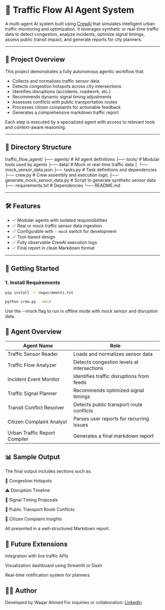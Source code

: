 # 🚦 Traffic Flow AI Agent System

A multi-agent AI system built using [CrewAI](https://github.com/joaomdmoura/crewai) that simulates intelligent urban traffic monitoring and optimization. It leverages synthetic or real-time traffic data to detect congestion, analyze incidents, optimize signal timings, assess public transit impact, and generate reports for city planners.

---

## 🧠 Project Overview

This project demonstrates a fully autonomous agentic workflow that:

- Collects and normalizes traffic sensor data
- Detects congestion hotspots across city intersections
- Identifies disruptions (accidents, roadwork, etc.)
- Recommends dynamic signal timing adjustments
- Assesses conflicts with public transportation routes
- Processes citizen complaints for actionable feedback
- Generates a comprehensive markdown traffic report

Each step is executed by a specialized agent with access to relevant tools and context-aware reasoning.

---

## 📂 Directory Structure

traffic_flow_agent/
├── agents/ # All agent definitions
├── tools/ # Modular tools used by agents
├── data/ # Mock or real-time traffic data
│ └── mock_sensor_data.json
├── tasks.py # Task definitions and dependencies
├── crew.py # Crew assembly and execution logic
├── generate_mock_sensor_data.py # Script to generate synthetic sensor data
├── requirements.txt # Dependencies
└── README.md

---

## 🛠 Features

- ✅ Modular agents with isolated responsibilities
- ✅ Real or mock traffic sensor data ingestion
- ✅ Configurable with `--mock` switch for development
- ✅ Tool-based design
- ✅ Fully observable CrewAI execution logs
- ✅ Final report in clean Markdown format

---

## 🚀 Getting Started

### 1. Install Requirements

```bash
pip install -r requirements.txt
````

```bash
python crew.py --mock
```

Use the --mock flag to run in offline mode with mock sensor and disruption data.

## 📡 Agent Overview

| Agent Name                    | Role                                       |
| ----------------------------- | ------------------------------------------ |
| Traffic Sensor Reader         | Loads and normalizes sensor data           |
| Traffic Flow Analyzer         | Detects congestion levels at intersections |
| Incident Event Monitor        | Identifies traffic disruptions from feeds  |
| Traffic Signal Planner        | Recommends optimized signal timings        |
| Transit Conflict Resolver     | Detects public transport route conflicts   |
| Citizen Complaint Analyst     | Parses user reports for recurring issues   |
| Urban Traffic Report Compiler | Generates a final markdown report          |

## 📊 Sample Output

The final output includes sections such as:

🚧 Congestion Hotspots

⚠️ Disruption Timeline

🚦 Signal Timing Proposals

🚌 Public Transport Route Conflicts

📢 Citizen Complaint Insights

All presented in a well-structured Markdown report.

## 📌 Future Extensions

Integration with live traffic APIs

Visualization dashboard using Streamlit or Dash

Real-time notification system for planners

## 🧑‍💻 Author

Developed by Waqar Ahmed
For inquiries or collaboration: [LinkedIn](https://www.linkedin.com/in/waqarnu/)
